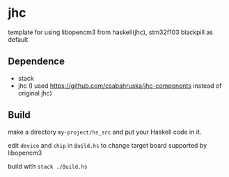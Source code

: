 # jhc
template for using libopencm3 from haskell(jhc), stm32f103 blackpill as default

## Dependence
- stack
- jhc (I used https://github.com/csabahruska/jhc-components instead of original jhc)

## Build
make a directory `my-project/hs_src` and put your Haskell code in it.

edit `device` and `chip` in `Build.hs` to change target board supported by libopencm3

build with `stack ./Build.hs`
